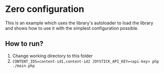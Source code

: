 # Zero configuration

This is an example which uses the library's autoloader to load the library and shows how to use
it with the simplest configuration possible.


## How to run?

1. Change working directory to this folder
2. `CONTENT_IDS=content-id1,content-id2 JOYSTICK_API_KEY=<api-key> php ./main.php`
